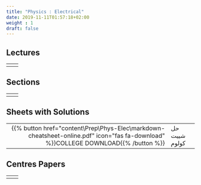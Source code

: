```yaml
---
title: "Physics : Electrical"
date: 2019-11-11T01:57:18+02:00
weight : 1
draft: false
---
```



## Lectures



|  | |
|---:|----------------------|
| || 





## Sections

|  | |
|---:|----------------------|
| || 

## Sheets with Solutions

|  | |
|---:|----------------------|
| {{% button href="content\Prep\Phys-Elec\markdown-cheatsheet-online.pdf" icon="fas fa-download" %}}COLLEGE DOWNLOAD{{% /button %}} | حل شييت كولوم    |


## Centres Papers 

|  | |
|---:|----------------------|
| || 
